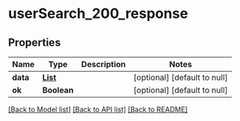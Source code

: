 # userSearch_200_response
## Properties

| Name | Type | Description | Notes |
|------------ | ------------- | ------------- | -------------|
| **data** | [**List**](User.md) |  | [optional] [default to null] |
| **ok** | **Boolean** |  | [optional] [default to null] |

[[Back to Model list]](../README.md#documentation-for-models) [[Back to API list]](../README.md#documentation-for-api-endpoints) [[Back to README]](../README.md)

